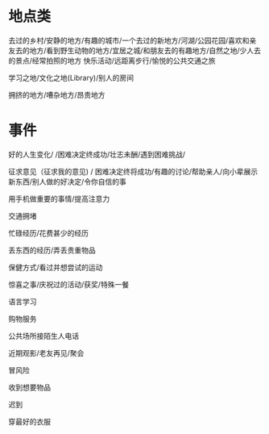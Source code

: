 # 地点类
去过的乡村/安静的地方/有趣的城市/一个去过的新地方/河湖/公园花园/喜欢和亲友去的地方/看到野生动物的地方/宜居之城/和朋友去的有趣地方/自然之地/少人去的景点/经常拍照的地方
快乐活动/远距离步行/愉悦的公共交通之旅




学习之地/文化之地(Library)/别人的房间

拥挤的地方/嘈杂地方/昂贵地方

# 事件
好的人生变化/ /困难决定终成功/壮志未酬/遇到困难挑战/

征求意见（征求我的意见) / 困难决定终将成功/有趣的讨论/帮助亲人/向小辈展示新东西/别人做的好决定/令你自信的事

用手机做重要的事情/提高注意力

交通拥堵

忙碌经历/花费甚少的经历

丢东西的经历/弄丢贵重物品

保健方式/看过并想尝试的运动

惊喜之事/庆祝过的活动/获奖/特殊一餐

语言学习

购物服务

公共场所接陌生人电话

近期观影/老友再见/聚会

冒风险

收到想要物品

迟到

穿最好的衣服




